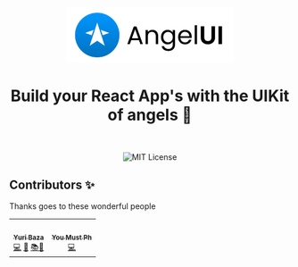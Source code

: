 <p align="center">
  <a href="https://github.com/NewHappen-Company/angelUI">
    <img src="https://raw.githubusercontent.com/NewHappen-Company/angelUI/main/logo/angelLogo-colored@2x.png?raw=true" alt="Angel logo" width="300" />
  </a>
</p>

<h1 align="center">Build your React App's with the UIKit of angels 👼</h1>

<br>

<p align="center">
  <img alt="MIT License" src="https://img.shields.io/github/license/NewHappen-Company/angelUI"/>
</p>

## Contributors ✨

Thanks goes to these wonderful people

<!-- ALL-CONTRIBUTORS-LIST:START - Do not remove or modify this section -->
<!-- prettier-ignore-start -->
<!-- markdownlint-disable -->
<table>
  <tr>
    <td align="center"><a href="https://github.com/yuriBaza23"><img src="https://avatars.githubusercontent.com/u/44423751?v=4" width="64px;" alt=""/><br /><sub><b>Yuri Baza</b></sub></a><br /><a href="https://github.com/NewHappen-Company/angelUI/commits?author=yuriBaza23" title="Code">💻</a> <a href="#maintenance-yuriBaza23" title="Maintenance">🚧</a> <a href="https://github.com/NewHappen-Company/angelUI/commits?author=yuriBaza23" title="Documentation">📚</a><a href="#design-yuribaza23" title="Design">🎨</a></td>
    <td align="center"><a href="https://github.com/YouMustPh"><img src="https://avatars.githubusercontent.com/u/86978181?v=4" width="64px;" alt=""/><br /><sub><b>You Must Ph</b></sub></a><br /><a href="https://github.com/NewHappen-Company/angelUI/commits?author=YouMustPh" title="Code">💻</a></td>
  </tr>
</table>